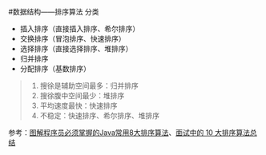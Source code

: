 #数据结构——排序算法
分类
- 插入排序（直接插入排序、希尔排序）
- 交换排序（冒泡排序、快速排序）
- 选择排序（直接选择排序、堆排序）
- 归并排序
- 分配排序（基数排序）
> 1. 搜徐是辅助空间最多：归并排序
> 2. 搜徐腹中空间最少：堆排序
> 3. 平均速度最快：快速排序
> 4. 不稳定：快速排序、希尔排序、堆排序

参考：[图解程序员必须掌握的Java常用8大排序算法](http://www.jb51.net/article/70396.htm)、[面试中的 10 大排序算法总结](http://www.codeceo.com/article/10-sort-algorithm-interview.html#0-tsina-1-10490-397232819ff9a47a7b7e80a40613cfe1)
